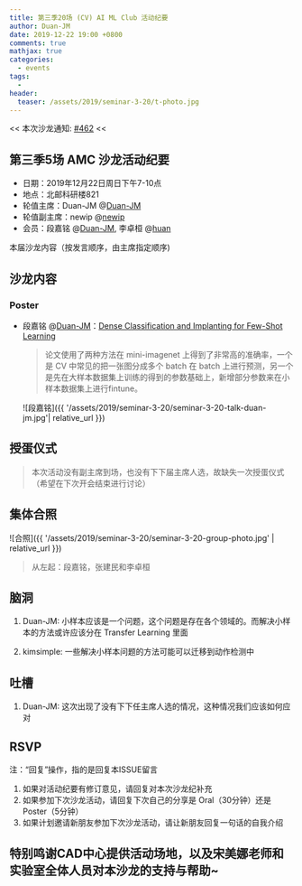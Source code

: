 ```yaml
---
title: 第三季20场 (CV) AI ML Club 活动纪要
author: Duan-JM
date: 2019-12-22 19:00 +0800
comments: true
mathjax: true
categories:
  - events
tags:
  - 
header:
  teaser: /assets/2019/seminar-3-20/t-photo.jpg
---
```


<< 本次沙龙通知: [#462](https://github.com/BUPT/ai-ml.club/issues/462)  <<

## 第三季5场 AMC 沙龙活动纪要

- 日期：2019年12月22日周日下午7-10点
- 地点：北邮科研楼821
- 轮值主席：Duan-JM @[Duan-JM](https://github.com/Duan-JM)
- 轮值副主席：newip @[newip](https://github.com/newip)
- 会员：段嘉铭 @[Duan-JM](https://github.com/duan-jm), 李卓桓 @[huan](https://github.com/huan)

本届沙龙内容（按发言顺序，由主席指定顺序)

## 沙龙内容

### Poster

- 段嘉铭 @[Duan-JM](https://github.com/Duan-JM)：[Dense Classification and Implanting for Few-Shot Learning](https://arxiv.org/pdf/1903.05050.pdf)

  > 论文使用了两种方法在 mini-imagenet 上得到了非常高的准确率，一个是 CV 中常见的把一张图分成多个 batch 在 batch 上进行预测，另一个是先在大样本数据集上训练的得到的参数基础上，新增部分参数来在小样本数据集上进行fintune。

  ![段嘉铭]({{ '/assets/2019/seminar-3-20/seminar-3-20-talk-duan-jm.jpg'| relative_url }})

## 授蛋仪式

> 本次活动没有副主席到场，也没有下下届主席人选，故缺失一次授蛋仪式（希望在下次开会结束进行讨论）

## 集体合照

![合照]({{ '/assets/2019/seminar-3-20/seminar-3-20-group-photo.jpg' | relative_url }})

> 从左起：段嘉铭，张建民和李卓桓

## 脑洞

1. Duan-JM: 小样本应该是一个问题，这个问题是存在各个领域的。而解决小样本的方法或许应该分在 Transfer Learning 里面

2. kimsimple: 一些解决小样本问题的方法可能可以迁移到动作检测中

## 吐槽

1. Duan-JM: 这次出现了没有下下任主席人选的情况，这种情况我们应该如何应对

## RSVP

注：“回复”操作，指的是回复本ISSUE留言

1. 如果对活动纪要有修订意见，请回复对本次沙龙纪补充
2. 如果参加下次沙龙活动，请回复下次自己的分享是 Oral（30分钟）还是Poster（5分钟）
3. 如果计划邀请新朋友参加下次沙龙活动，请让新朋友回复一句话的自我介绍

## 特别鸣谢CAD中心提供活动场地，以及宋美娜老师和实验室全体人员对本沙龙的支持与帮助~
